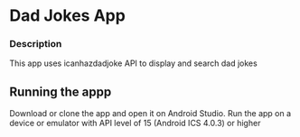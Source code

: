 Dad Jokes App
============================

### Description
This app uses icanhazdadjoke API to display and search dad jokes

Running the appp
--------
Download or clone the app and open it on Android Studio. Run the app on a device or emulator with API level of 15 (Android ICS 4.0.3) or higher